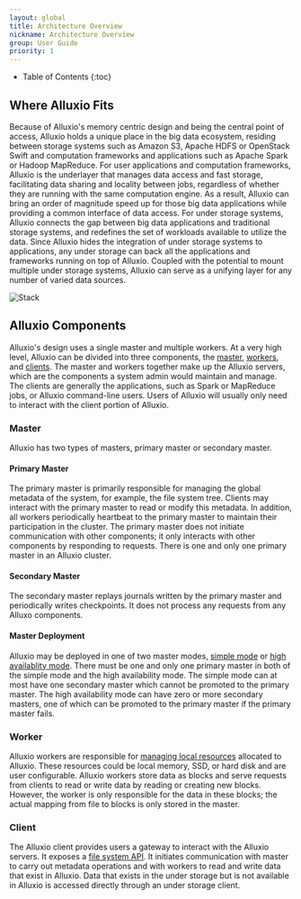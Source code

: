 ```yaml
---
layout: global
title: Architecture Overview
nickname: Architecture Overview
group: User Guide
priority: 1
---
```


* Table of Contents
{:toc}

## Where Alluxio Fits

Because of Alluxio's memory centric design and being the central point 
of access, Alluxio holds a unique place in the big data ecosystem, 
residing between storage systems such as Amazon S3, Apache HDFS or 
OpenStack Swift and computation frameworks and applications such as 
Apache Spark or Hadoop MapReduce. For user applications and computation 
frameworks, Alluxio is the underlayer that manages data access and fast 
storage, facilitating data sharing and locality between jobs, 
regardless of whether they are running with the same computation 
engine. As a result, Alluxio can bring an order of magnitude speed up 
for those big data applications while providing a common interface of 
data access. For under storage systems, Alluxio connects the gap 
between big data applications and traditional storage systems, and 
redefines the set of workloads available to utilize the data. Since 
Alluxio hides the integration of under storage systems to applications, 
any under storage can back all the applications and frameworks running 
on top of Alluxio. Coupled with the potential to mount multiple under 
storage systems, Alluxio can serve as a unifying layer for any number 
of varied data sources.

![Stack]({{site.data.img.stack}})

## Alluxio Components

Alluxio's design uses a single master and multiple workers. At a very high level, Alluxio can be divided into three components, the [master](#master), [workers](#worker), and [clients](#client). The master and workers together make up the Alluxio servers, which are the components a system admin would maintain and manage. The clients are generally the applications, such as Spark or MapReduce jobs, or Alluxio command-line users. Users of Alluxio will usually only need to interact with the client portion of Alluxio.

### Master

Alluxio has two types of masters, primary master or secondary master. 
#### Primary Master
The primary master is primarily responsible for managing the global metadata of the system, for example, the file system tree. Clients may interact with the primary master to read or modify this metadata. In addition, all workers periodically heartbeat to the primary master to maintain their participation in the cluster. The primary master does not initiate communication with other components; it only interacts with other components by responding to requests. There is one and only one primary master in an Alluxio cluster.
#### Secondary Master
The secondary master replays journals written by the primary master and periodically writes checkpoints. It does not process any requests from any Alluxo components.
#### Master Deployment
Alluxio may be deployed in one of two master modes, [simple mode](Running-Alluxio-Locally.html) or [high availablity mode](Running-Alluxio-Fault-Tolerant.html). There must be one and only one primary master in both of the simple mode and the high availability mode. The simple mode can at most have one secondary master which cannot be promoted to the primary master. The high availability mode can have zero or more secondary masters, one of which can be promoted to the primary master if the primary master fails.

### Worker

Alluxio workers are responsible for [managing local resources](Tiered-Storage-on-Alluxio.html) allocated to Alluxio. These resources could be local memory, SSD, or hard disk and are user configurable. Alluxio workers store data as blocks and serve requests from clients to read or write data by reading or creating new blocks. However, the worker is only responsible for the data in these blocks; the actual mapping from file to blocks is only stored in the master.

### Client

The Alluxio client provides users a gateway to interact with the Alluxio servers. It exposes a [file system API](File-System-API.html). It initiates communication with master to carry out metadata operations and with workers to read and write data that exist in Alluxio. Data that exists in the under storage but is not available in Alluxio is accessed directly through an under storage client.
